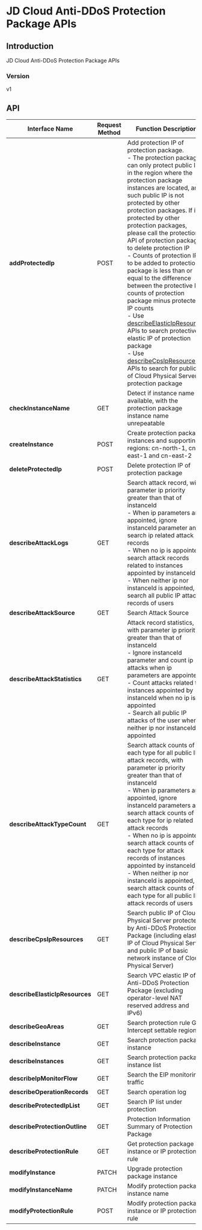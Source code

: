 # JD Cloud Anti-DDoS Protection Package APIs


## Introduction
JD Cloud Anti-DDoS Protection Package APIs


### Version
v1


## API
|Interface Name|Request Method|Function Description|
|---|---|---|
|**addProtectedIp**|POST|Add protection IP of protection package.<br>- The protection package can only protect public IP in the region where the protection package instances are located, and such public IP is not protected by other protection packages. If it is protected by other protection packages, please call the protection IP API of protection package to delete protection IP<br>- Counts of protection IPs to be added to protection package is less than or equal to the difference between the protective IP counts of protection package minus protected IP counts<br>- Use <a href="http://docs.jdcloud.com/anti-ddos-protection-package/api/describeelasticipresources">describeElasticIpResources</a> APIs to search protective elastic IP of protection package<br>- Use <a href="http://docs.jdcloud.com/anti-ddos-protection-package/api/describecpsipresources">describeCpsIpResources</a> APIs to search for public IP of Cloud Physical Server of protection package<br>|
|**checkInstanceName**|GET|Detect if instance name is available, with the protection package instance name unrepeatable|
|**createInstance**|POST|Create protection package instances and supporting regions: cn-north-1, cn-east-1 and cn-east-2|
|**deleteProtectedIp**|POST|Delete protection IP of protection package|
|**describeAttackLogs**|GET|Search attack record, with parameter ip priority greater than that of instanceId<br>  \- When ip parameters are appointed, ignore instanceId parameter and search ip related attack records<br>  \- When no ip is appointed, search attack records related to instances appointed by instanceId<br>  \- When neither ip nor instanceId is appointed, search all public IP attack records of users<br>|
|**describeAttackSource**|GET|Search Attack Source|
|**describeAttackStatistics**|GET|Attack record statistics, with parameter ip priority greater than that of instanceId<br>  \- Ignore instanceId parameter and count ip attacks when ip parameters are appointed<br>  \- Count attacks related to instances appointed by instanceId when no ip is appointed<br>  \- Search all public IP attacks of the user when neither ip nor instanceId is appointed<br>|
|**describeAttackTypeCount**|GET|Search attack counts of each type for all public IP attack records, with parameter ip priority greater than that of instanceId<br>  \- When ip parameters are appointed, ignore instanceId parameters and search attack counts of each type for ip related attack records<br>  \- When no ip is appointed, search attack counts of each type for attack records of instances appointed by instanceId<br>  \- When neither ip nor instanceId is appointed, search attack counts of each type for all public IP attack records of users<br>|
|**describeCpsIpResources**|GET|Search public IP of Cloud Physical Server protected by Anti-DDoS Protection Package (including elastic IP of Cloud Physical Server and public IP of basic network instance of Cloud Physical Server)|
|**describeElasticIpResources**|GET|Search VPC elastic IP of Anti-DDoS Protection Package (excluding operator-level NAT reserved address and IPv6)|
|**describeGeoAreas**|GET|Search protection rule  Geo  Intercept settable regions|
|**describeInstance**|GET|Search protection package instance|
|**describeInstances**|GET|Search protection package instance list|
|**describeIpMonitorFlow**|GET|Search the EIP monitoring traffic|
|**describeOperationRecords**|GET|Search operation log|
|**describeProtectedIpList**|GET|Search IP list under protection|
|**describeProtectionOutline**|GET|Protection Information Summary of Protection Package|
|**describeProtectionRule**|GET|Get protection package instance or IP protection rule|
|**modifyInstance**|PATCH|Upgrade protection package instance|
|**modifyInstanceName**|PATCH|Modify protection package instance name|
|**modifyProtectionRule**|POST|Modify protection package instance or IP protection rule|
